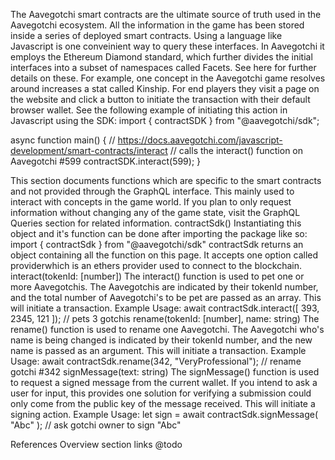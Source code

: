 The Aavegotchi smart contracts are the ultimate source of truth used in the Aavegotchi ecosystem. All the information in the game has been stored inside a series of deployed smart contracts. Using a language like Javascript is one conveinient way to query these interfaces. In Aavegotchi it employs the Ethereum Diamond standard, which further divides the initial interfaces into a subset of namespaces called Facets. See here for further details on these.
For example, one concept in the Aavegotchi game resolves around increases a stat called Kinship. For end players they visit a page on the website and click a button to initiate the transaction with their default browser wallet. See the following example of initiating this action in Javascript using the SDK:
import { contractSDK } from "@aavegotchi/sdk";

async function main() {
    // https://docs.aavegotchi.com/javascript-development/smart-contracts/interact
    // calls the interact() function on Aavegotchi #599
    contractSDK.interact(599);
}

This section documents functions which are specific to the smart contracts and not provided through the GraphQL interface. This mainly used to interact with concepts in the game world. If you plan to only request information without changing any of the game state, visit the GraphQL Queries section for related information.
contractSdk()
Instantiating this object and it's function can be done after importing the package like so:
import { contractSdk } from "@aavegotchi/sdk"
contractSdk returns an object containing all the function on this page. It accepts one option called providerwhich is an ethers provider used to connect to the blockchain.
interact(tokenId: [number])
The interact() function is used to pet one or more Aavegotchis. The Aavegotchis are indicated by their tokenId number, and the total number of Aavegotchi's to be pet are passed as an array.
This will initiate a transaction.
Example Usage:
await contractSdk.interact([ 393, 2345, 121 ]); // pets 3 gotchis
rename(tokenId: [number], name: string)
The rename() function is used to rename one Aavegotchi. The Aavegotchi who's name is being changed is indicated by their tokenId number, and the new name is passed as an argument.
This will initiate a transaction.
Example Usage:
await contractSdk.rename(342, "VeryProfessional"); // rename gotchi #342
signMessage(text: string)
The signMessage() function is used to request a signed message from the current wallet. If you intend to ask a user for input, this provides one solution for verifying a submission could only come from the public key of the message received.
This will initiate a signing action.
Example Usage:
let sign = await contractSdk.signMessage(
    "Abc"
); // ask gotchi owner to sign "Abc"

References
Overview section links @todo
